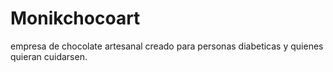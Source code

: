 # Monikchocoart
empresa de chocolate artesanal creado para personas diabeticas y quienes quieran cuidarsen.
